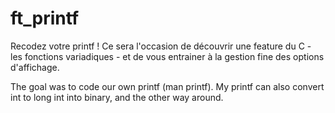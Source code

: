 # ft_printf
Recodez votre printf ! Ce sera l'occasion de découvrir une feature du C - les fonctions variadiques - et de vous entrainer à la gestion fine des options d'affichage. 

The goal was to code our own printf (man printf). My printf can also convert int to long int into binary, and the other way around.
